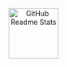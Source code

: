<p align="center">
 <img width="100px" src="https://cdn-icons-png.flaticon.com/512/1187/1187544.png" align="center" alt="GitHub Readme Stats" />
</p>

